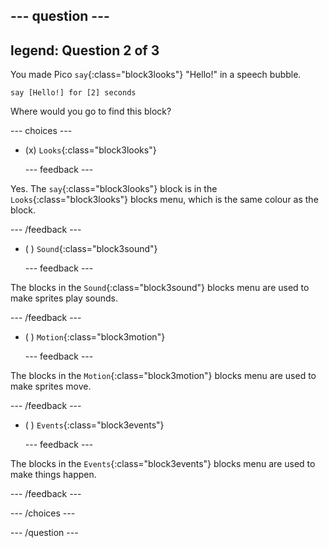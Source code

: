 
--- question ---
---
legend: Question 2 of 3
---

You made Pico `say`{:class="block3looks"} "Hello!" in a speech bubble.

```blocks3
say [Hello!] for [2] seconds
```

Where would you go to find this block?

--- choices ---

- (x) `Looks`{:class="block3looks"}

  --- feedback ---

Yes. The `say`{:class="block3looks"} block is in the `Looks`{:class="block3looks"} blocks menu, which is the same colour as the block.

  --- /feedback ---

- ( ) `Sound`{:class="block3sound"}

  --- feedback ---

The blocks in the `Sound`{:class="block3sound"} blocks menu are used to make sprites play sounds.

  --- /feedback ---

- ( ) `Motion`{:class="block3motion"}

  --- feedback ---

The blocks in the `Motion`{:class="block3motion"} blocks menu are used to make sprites move.

  --- /feedback ---

- ( ) `Events`{:class="block3events"}

  --- feedback ---

The blocks in the `Events`{:class="block3events"} blocks menu are used to make things happen.

  --- /feedback ---

--- /choices ---

--- /question ---
